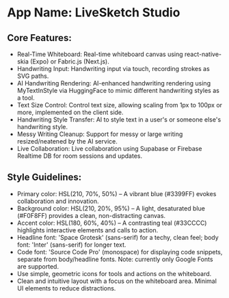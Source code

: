 # **App Name**: LiveSketch Studio

## Core Features:

- Real-Time Whiteboard: Real-time whiteboard canvas using react-native-skia (Expo) or Fabric.js (Next.js).
- Handwriting Input: Handwriting input via touch, recording strokes as SVG paths.
- AI Handwriting Rendering: AI-enhanced handwriting rendering using MyTextInStyle via HuggingFace to mimic different handwriting styles as a tool.
- Text Size Control: Control text size, allowing scaling from 1px to 100px or more, implemented on the client side.
- Handwriting Style Transfer: AI to style text in a user's or someone else's handwriting style.
- Messy Writing Cleanup: Support for messy or large writing resized/neatened by the AI service.
- Live Collaboration: Live collaboration using Supabase or Firebase Realtime DB for room sessions and updates.

## Style Guidelines:

- Primary color: HSL(210, 70%, 50%) – A vibrant blue (#3399FF) evokes collaboration and innovation.
- Background color: HSL(210, 20%, 95%) – A light, desaturated blue (#F0F8FF) provides a clean, non-distracting canvas.
- Accent color: HSL(180, 60%, 40%) – A contrasting teal (#33CCCC) highlights interactive elements and calls to action.
- Headline font: 'Space Grotesk' (sans-serif) for a techy, clean feel; body font: 'Inter' (sans-serif) for longer text.
- Code font: 'Source Code Pro' (monospace) for displaying code snippets, separate from body/headline fonts. Note: currently only Google Fonts are supported.
- Use simple, geometric icons for tools and actions on the whiteboard.
- Clean and intuitive layout with a focus on the whiteboard area. Minimal UI elements to reduce distractions.